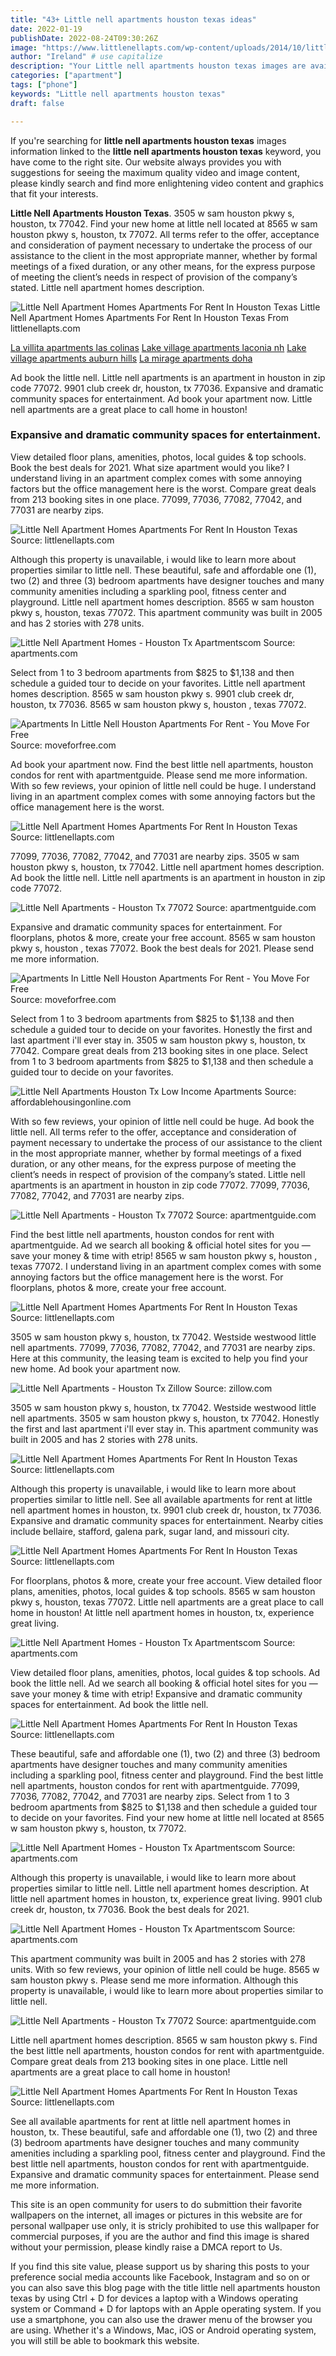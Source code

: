 ```yaml
---
title: "43+ Little nell apartments houston texas ideas"
date: 2022-01-19
publishDate: 2022-08-24T09:30:26Z
image: "https://www.littlenellapts.com/wp-content/uploads/2014/10/little_nell_pool_2-1100x724.jpg"
author: "Ireland" # use capitalize
description: "Your Little nell apartments houston texas images are available in this site. Little nell apartments houston texas are a topic that is being searched for and liked by netizens now. You can Find and Download the Little nell apartments houston texas files here. Get all free vectors."
categories: ["apartment"]
tags: ["phone"]
keywords: "Little nell apartments houston texas"
draft: false

---
```


If you're searching for **little nell apartments houston texas** images information linked to the **little nell apartments houston texas** keyword, you have come to the right  site.  Our website always  provides you with  suggestions  for seeing  the maximum  quality video and image  content, please kindly search and find more enlightening video content and graphics  that fit your interests.

**Little Nell Apartments Houston Texas**. 3505 w sam houston pkwy s, houston, tx 77042. Find your new home at little nell located at 8565 w sam houston pkwy s, houston, tx 77072. All terms refer to the offer, acceptance and consideration of payment necessary to undertake the process of our assistance to the client in the most appropriate manner, whether by formal meetings of a fixed duration, or any other means, for the express purpose of meeting the client’s needs in respect of provision of the company’s stated. Little nell apartment homes description.

![Little Nell Apartment Homes Apartments For Rent In Houston Texas](https://www.littlenellapts.com/wp-content/uploads/2014/10/little-nell-logo.png "Little Nell Apartment Homes Apartments For Rent In Houston Texas")
Little Nell Apartment Homes Apartments For Rent In Houston Texas From littlenellapts.com

[La villita apartments las colinas](/la-villita-apartments-las-colinas/)
[Lake village apartments laconia nh](/lake-village-apartments-laconia-nh/)
[Lake village apartments auburn hills](/lake-village-apartments-auburn-hills/)
[La mirage apartments doha](/la-mirage-apartments-doha/)

Ad book the little nell. Little nell apartments is an apartment in houston in zip code 77072. 9901 club creek dr, houston, tx 77036. Expansive and dramatic community spaces for entertainment. Ad book your apartment now. Little nell apartments are a great place to call home in houston!

### Expansive and dramatic community spaces for entertainment.

View detailed floor plans, amenities, photos, local guides &amp; top schools. Book the best deals for 2021. What size apartment would you like? I understand living in an apartment complex comes with some annoying factors but the office management here is the worst. Compare great deals from 213 booking sites in one place. 77099, 77036, 77082, 77042, and 77031 are nearby zips.


![Little Nell Apartment Homes Apartments For Rent In Houston Texas](https://www.littlenellapts.com/wp-content/uploads/2014/10/little_nell_sign_3-1100x728.jpg "Little Nell Apartment Homes Apartments For Rent In Houston Texas")
Source: littlenellapts.com

Although this property is unavailable, i would like to learn more about properties similar to little nell. These beautiful, safe and affordable one (1), two (2) and three (3) bedroom apartments have designer touches and many community amenities including a sparkling pool, fitness center and playground. Little nell apartment homes description. 8565 w sam houston pkwy s, houston, texas 77072. This apartment community was built in 2005 and has 2 stories with 278 units.

![Little Nell Apartment Homes - Houston Tx Apartmentscom](https://images1.apartments.com/i2/r98FzJhxHcQe4hqgiuyDTo8a0_4B1O3sqRYYoX8JnRM/117/little-nell-apartment-homes-houston-tx-plan-f.jpg "Little Nell Apartment Homes - Houston Tx Apartmentscom")
Source: apartments.com

Select from 1 to 3 bedroom apartments from $825 to $1,138 and then schedule a guided tour to decide on your favorites. Little nell apartment homes description. 8565 w sam houston pkwy s. 9901 club creek dr, houston, tx 77036. 8565 w sam houston pkwy s, houston , texas 77072.

![Apartments In Little Nell Houston Apartments For Rent - You Move For Free](https://www.moveforfree.com/newimg/complexes/images/19305_2.jpg "Apartments In Little Nell Houston Apartments For Rent - You Move For Free")
Source: moveforfree.com

Ad book your apartment now. Find the best little nell apartments, houston condos for rent with apartmentguide. Please send me more information. With so few reviews, your opinion of little nell could be huge. I understand living in an apartment complex comes with some annoying factors but the office management here is the worst.

![Little Nell Apartment Homes Apartments For Rent In Houston Texas](https://www.littlenellapts.com/wp-content/uploads/2014/10/little_nell_sign_1-1100x737.jpg "Little Nell Apartment Homes Apartments For Rent In Houston Texas")
Source: littlenellapts.com

77099, 77036, 77082, 77042, and 77031 are nearby zips. 3505 w sam houston pkwy s, houston, tx 77042. Little nell apartment homes description. Ad book the little nell. Little nell apartments is an apartment in houston in zip code 77072.

![Little Nell Apartments - Houston Tx 77072](https://rentpath-res.cloudinary.com/$img_current/t_3x2_jpg_xl/4f5853ff690fe5e51e3111dd8425e7c3 "Little Nell Apartments - Houston Tx 77072")
Source: apartmentguide.com

Expansive and dramatic community spaces for entertainment. For floorplans, photos &amp; more, create your free account. 8565 w sam houston pkwy s, houston , texas 77072. Book the best deals for 2021. Please send me more information.

![Apartments In Little Nell Houston Apartments For Rent - You Move For Free](https://www.moveforfree.com/newimg/complexes/images/19305_3.jpg "Apartments In Little Nell Houston Apartments For Rent - You Move For Free")
Source: moveforfree.com

Select from 1 to 3 bedroom apartments from $825 to $1,138 and then schedule a guided tour to decide on your favorites. Honestly the first and last apartment i&#039;ll ever stay in. 3505 w sam houston pkwy s, houston, tx 77042. Compare great deals from 213 booking sites in one place. Select from 1 to 3 bedroom apartments from $825 to $1,138 and then schedule a guided tour to decide on your favorites.

![Little Nell Apartments Houston Tx Low Income Apartments](https://s3.amazonaws.com/images.apartmentsmart.com/10042241/36845956.jpg "Little Nell Apartments Houston Tx Low Income Apartments")
Source: affordablehousingonline.com

With so few reviews, your opinion of little nell could be huge. Ad book the little nell. All terms refer to the offer, acceptance and consideration of payment necessary to undertake the process of our assistance to the client in the most appropriate manner, whether by formal meetings of a fixed duration, or any other means, for the express purpose of meeting the client’s needs in respect of provision of the company’s stated. Little nell apartments is an apartment in houston in zip code 77072. 77099, 77036, 77082, 77042, and 77031 are nearby zips.

![Little Nell Apartments - Houston Tx 77072](https://rentpath-res.cloudinary.com/$img_current/t_3x2_jpg_xl/e873522a7619f17df85547a15d7f3d89 "Little Nell Apartments - Houston Tx 77072")
Source: apartmentguide.com

Find the best little nell apartments, houston condos for rent with apartmentguide. Ad we search all booking &amp; official hotel sites for you — save your money &amp; time with etrip! 8565 w sam houston pkwy s, houston , texas 77072. I understand living in an apartment complex comes with some annoying factors but the office management here is the worst. For floorplans, photos &amp; more, create your free account.

![Little Nell Apartment Homes Apartments For Rent In Houston Texas](https://www.littlenellapts.com/wp-content/uploads/2014/10/little_nell_pool_3-1100x709.jpg "Little Nell Apartment Homes Apartments For Rent In Houston Texas")
Source: littlenellapts.com

3505 w sam houston pkwy s, houston, tx 77042. Westside westwood little nell apartments. 77099, 77036, 77082, 77042, and 77031 are nearby zips. Here at this community, the leasing team is excited to help you find your new home. Ad book your apartment now.

![Little Nell Apartments - Houston Tx Zillow](https://photos.zillowstatic.com/fp/53fffa3c35d21e30a87838aac189b9a5-d_d.jpg "Little Nell Apartments - Houston Tx Zillow")
Source: zillow.com

3505 w sam houston pkwy s, houston, tx 77042. Westside westwood little nell apartments. 3505 w sam houston pkwy s, houston, tx 77042. Honestly the first and last apartment i&#039;ll ever stay in. This apartment community was built in 2005 and has 2 stories with 278 units.

![Little Nell Apartment Homes Apartments For Rent In Houston Texas](https://www.littlenellapts.com/wp-content/uploads/2014/10/little-nell-logo.png "Little Nell Apartment Homes Apartments For Rent In Houston Texas")
Source: littlenellapts.com

Although this property is unavailable, i would like to learn more about properties similar to little nell. See all available apartments for rent at little nell apartment homes in houston, tx. 9901 club creek dr, houston, tx 77036. Expansive and dramatic community spaces for entertainment. Nearby cities include bellaire, stafford, galena park, sugar land, and missouri city.

![Little Nell Apartment Homes Apartments For Rent In Houston Texas](https://www.littlenellapts.com/wp-content/uploads/2014/10/little_nell_sign_2.jpg "Little Nell Apartment Homes Apartments For Rent In Houston Texas")
Source: littlenellapts.com

For floorplans, photos &amp; more, create your free account. View detailed floor plans, amenities, photos, local guides &amp; top schools. 8565 w sam houston pkwy s, houston, texas 77072. Little nell apartments are a great place to call home in houston! At little nell apartment homes in houston, tx, experience great living.

![Little Nell Apartment Homes - Houston Tx Apartmentscom](https://images1.apartments.com/i2/fswdy7ZLHEN_5Nv5hcJVmcglx8q1zF2W2sOo8nZed6c/111/little-nell-apartment-homes-houston-tx-primary-photo.jpg "Little Nell Apartment Homes - Houston Tx Apartmentscom")
Source: apartments.com

View detailed floor plans, amenities, photos, local guides &amp; top schools. Ad book the little nell. Ad we search all booking &amp; official hotel sites for you — save your money &amp; time with etrip! Expansive and dramatic community spaces for entertainment. Ad book the little nell.

![Little Nell Apartment Homes Apartments For Rent In Houston Texas](https://www.littlenellapts.com/wp-content/uploads/2014/10/little_nell_gym_1-1100x735.jpg "Little Nell Apartment Homes Apartments For Rent In Houston Texas")
Source: littlenellapts.com

These beautiful, safe and affordable one (1), two (2) and three (3) bedroom apartments have designer touches and many community amenities including a sparkling pool, fitness center and playground. Find the best little nell apartments, houston condos for rent with apartmentguide. 77099, 77036, 77082, 77042, and 77031 are nearby zips. Select from 1 to 3 bedroom apartments from $825 to $1,138 and then schedule a guided tour to decide on your favorites. Find your new home at little nell located at 8565 w sam houston pkwy s, houston, tx 77072.

![Little Nell Apartment Homes - Houston Tx Apartmentscom](https://images1.apartments.com/i2/5FwhZ55gtUMItHxH9pblm2d4KLhixnGj1hBgvXdVygw/117/little-nell-apartment-homes-houston-tx-plan-e.jpg "Little Nell Apartment Homes - Houston Tx Apartmentscom")
Source: apartments.com

Although this property is unavailable, i would like to learn more about properties similar to little nell. Little nell apartment homes description. At little nell apartment homes in houston, tx, experience great living. 9901 club creek dr, houston, tx 77036. Book the best deals for 2021.

![Little Nell Apartment Homes - Houston Tx Apartmentscom](https://images1.apartments.com/i2/Pnu1rUp0iu02r48ppzrspsjlBjAbqbfSW1vlhNFkkK4/117/little-nell-apartment-homes-houston-tx-building-photo.jpg "Little Nell Apartment Homes - Houston Tx Apartmentscom")
Source: apartments.com

This apartment community was built in 2005 and has 2 stories with 278 units. With so few reviews, your opinion of little nell could be huge. 8565 w sam houston pkwy s. Please send me more information. Although this property is unavailable, i would like to learn more about properties similar to little nell.

![Little Nell Apartments - Houston Tx 77072](https://rentpath-res.cloudinary.com/$img_current/t_3x2_jpg_md/387bf1a887807ea9aba3cbc40452f5a3 "Little Nell Apartments - Houston Tx 77072")
Source: apartmentguide.com

Little nell apartment homes description. 8565 w sam houston pkwy s. Find the best little nell apartments, houston condos for rent with apartmentguide. Compare great deals from 213 booking sites in one place. Little nell apartments are a great place to call home in houston!

![Little Nell Apartment Homes Apartments For Rent In Houston Texas](https://www.littlenellapts.com/wp-content/uploads/2014/10/little_nell_pool_2-1100x724.jpg "Little Nell Apartment Homes Apartments For Rent In Houston Texas")
Source: littlenellapts.com

See all available apartments for rent at little nell apartment homes in houston, tx. These beautiful, safe and affordable one (1), two (2) and three (3) bedroom apartments have designer touches and many community amenities including a sparkling pool, fitness center and playground. Find the best little nell apartments, houston condos for rent with apartmentguide. Expansive and dramatic community spaces for entertainment. Please send me more information.

This site is an open community for users to do submittion their favorite wallpapers on the internet, all images or pictures in this website are for personal wallpaper use only, it is stricly prohibited to use this wallpaper for commercial purposes, if you are the author and find this image is shared without your permission, please kindly raise a DMCA report to Us.

If you find this site value, please support us by sharing this posts to your preference social media accounts like Facebook, Instagram and so on or you can also save this blog page with the title little nell apartments houston texas by using Ctrl + D for devices a laptop with a Windows operating system or Command + D for laptops with an Apple operating system. If you use a smartphone, you can also use the drawer menu of the browser you are using. Whether it's a Windows, Mac, iOS or Android operating system, you will still be able to bookmark this website.
